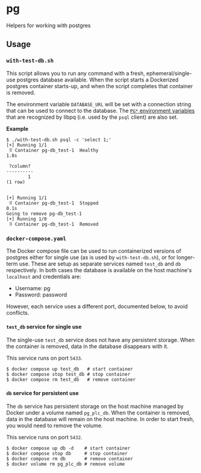 # pg

Helpers for working with postgres

## Usage

### `with-test-db.sh`

This script allows you to run any command with a fresh, ephemeral/single-use postgres database available. When the script starts a Dockerized postgres container starts-up, and when the script completes that container is removed.

The environment variable `DATABASE_URL` will be set with a connection string that can be used to connect to the database. The [`PG*` environment variables](https://www.postgresql.org/docs/current/libpq-envars.html) that are recognized by libpq (i.e. used by the `psql` client) are also set.

**Example**

```
$ ./with-test-db.sh psql -c 'select 1;'
[+] Running 1/1
 ⠿ Container pg-db_test-1  Healthy                                                           1.8s

 ?column?
----------
        1
(1 row)


[+] Running 1/1
 ⠿ Container pg-db_test-1  Stopped                                                           0.1s
Going to remove pg-db_test-1
[+] Running 1/0
 ⠿ Container pg-db_test-1  Removed
```

### `docker-compose.yaml`

The Docker compose file can be used to run containerized versions of postgres either for single use (as is used by `with-test-db.sh`), or for longer-term use. These are setup as separate services named `test_db` and `db` respectively. In both cases the database is available on the host machine's `localhost` and credentials are:

- Username: pg
- Password: password

However, each service uses a different port, documented below, to avoid conflicts.

#### `test_db` service for single use

The single-use `test_db` service does not have any persistent storage. When the container is removed, data in the database disappears with it.

This service runs on port `5433`.

```
$ docker compose up test_db   # start container
$ docker compose stop test_db # stop container
$ docker compose rm test_db   # remove container
```

#### `db` service for persistent use

The `db` service has persistent storage on the host machine managed by Docker under a volume named `pg_plc_db`. When the container is removed, data in the database will remain on the host machine. In order to start fresh, you would need to remove the volume.

This service runs on port `5432`.

```
$ docker compose up db -d    # start container
$ docker compose stop db     # stop container
$ docker compose rm db       # remove container
$ docker volume rm pg_plc_db # remove volume
```
